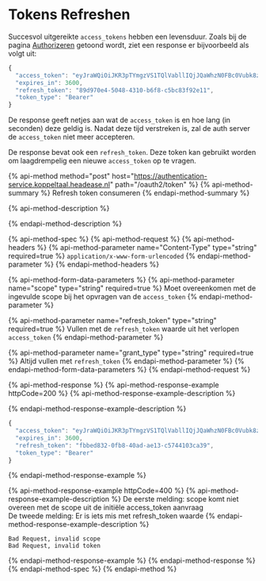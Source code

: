# Tokens Refreshen

Succesvol uitgereikte  `access_tokens` hebben een levensduur. Zoals bij de pagina [Authorizeren](smart-backend-service.md) getoond wordt, ziet een response er bijvoorbeeld als volgt uit:

```javascript
{
  "access_token": "eyJraWQiOiJKR3pTYmgzVS1TQlVabllIQjJQaWhzN0FBc0Vubk8zelpqUS1RSjFTN0tzIiwiYWxnIjoiUlM1MTIiLCJ0eXAiOiJKV1QifQ.eyJpc3MiOiJodHRwczovL2F1dGhlbnRpY2F0aW9uLXNlcnZpY2Uua29wcGVsdGFhbC5oZWFkZWFzZS5ubC8iLCJhdWQiOiJmaGlyLXNlcnZlciIsIm5iZiI6MTYzMTE5NDM0MCwiZXhwIjoxNjMxMTk3OTQwLCJub25jZSI6IjQ4NTI5NTc2LTFiZTctNGNmOS04MWM0LWRkMTVhMjE4NjcwNyIsInR5cGUiOiJhY2Nlc3MiLCJzY29wZSI6IiIsImF6cCI6IjVhZDdjZjZhLTk1NTYtNGQyMy05MWNhLTI1MGRhZmExZGYwOSJ9.cgBzTRhbvLFPug9bqvCtaVi9ogHpMDqqemoTJjA1C3OpMsU42VyrnNUZ41qtcsZfqjI5OspT678MyVhDHq6DDRc9GLbg8RFLjrow17PfBCgkFALCKXWi9r6gTOZdaGdEPKfqavn1r8-S2HnIaWdEVfNPA1ZlBBxkJsYLl-8zgPmykZDNCbIH1e_SevGc56GeF5dPjHzxSiAI2_t19FM0OL3JfLZ-T8DR5tcOo7xfDYD086AUUr0hQIkzbrhuLGHSM5X6QcX84IfZlC0jQ6v_YbdMXlMBDZfUZN1nbsjxtDRwiz0IzZtIOF1XXpS1j0rKy517Vu_cc6LOS1OasUAAEw",
  "expires_in": 3600,
  "refresh_token": "89d970e4-5048-4310-b6f8-c5bc83f92e11",
  "token_type": "Bearer"
}
```

De response geeft netjes aan wat de `access_token` is en hoe lang \(in seconden\) deze geldig is. Nadat deze tijd verstreken is, zal de auth server de `access_token` niet meer accepteren.

De response bevat ook een `refresh_token`. Deze token kan gebruikt worden om laagdrempelig een nieuwe `access_token` op te vragen.

{% api-method method="post" host="https://authentication-service.koppeltaal.headease.nl" path="/oauth2/token" %}
{% api-method-summary %}
Refresh token consumeren
{% endapi-method-summary %}

{% api-method-description %}

{% endapi-method-description %}

{% api-method-spec %}
{% api-method-request %}
{% api-method-headers %}
{% api-method-parameter name="Content-Type" type="string" required=true %}
`application/x-www-form-urlencoded`
{% endapi-method-parameter %}
{% endapi-method-headers %}

{% api-method-form-data-parameters %}
{% api-method-parameter name="scope" type="string" required=true %}
Moet overeenkomen met de ingevulde scope bij het opvragen van de `access_token`
{% endapi-method-parameter %}

{% api-method-parameter name="refresh\_token" type="string" required=true %}
Vullen met de `refresh_token` waarde uit het verlopen `access_token`
{% endapi-method-parameter %}

{% api-method-parameter name="grant\_type" type="string" required=true %}
Altijd vullen met `refresh_token`
{% endapi-method-parameter %}
{% endapi-method-form-data-parameters %}
{% endapi-method-request %}

{% api-method-response %}
{% api-method-response-example httpCode=200 %}
{% api-method-response-example-description %}

{% endapi-method-response-example-description %}

```javascript
{
  "access_token": "eyJraWQiOiJKR3pTYmgzVS1TQlVabllIQjJQaWhzN0FBc0Vubk8zelpqUS1RSjFTN0tzIiwiYWxnIjoiUlM1MTIiLCJ0eXAiOiJKV1QifQ.eyJpc3MiOiJodHRwczovL2F1dGhlbnRpY2F0aW9uLXNlcnZpY2Uua29wcGVsdGFhbC5oZWFkZWFzZS5ubC8iLCJhdWQiOiJmaGlyLXNlcnZlciIsIm5iZiI6MTYzMTE5MzQ5MCwiZXhwIjoxNjMxMTk3MDkwLCJub25jZSI6ImNkY2ZlYmIyLTU4MGEtNDE2YS05MGY4LTE1MzU3ZDk0NzMwNSIsInR5cGUiOiJhY2Nlc3MiLCJhenAiOiI1YWQ3Y2Y2YS05NTU2LTRkMjMtOTFjYS0yNTBkYWZhMWRmMDkifQ.n4w_WLae5We9Vqzq3AuJuGOdBnrMa6NrXVWErplkcw7ruOnEwXW5Py98GNeQB22O7aNsLhTueUBKJ_REq7zzV6PhTg0JZpnwAjo2y5k6o8OK5kKl2SoiIwPCzQz91dVFCC5VqGU7fl5EE_90_9iPZV6Yukha_Yu9f7zSn5kgkjFucw7qPSaPlhyK0fCpK70LNvXcU3is05CeWx4Hf5bA8iCD0-VVqkEzIVz-Pt2YkfG7xa3dWM3SNih3nPH6BnypQIUPAD1vm7vL1yi3csC93W25-q4eD3oXAzdWi_pWsStGg6Pda7jZTIPh63GnEm8MbI_oFBPbCSYMxSslt4Hxsw",
  "expires_in": 3600,
  "refresh_token": "fbbed832-0fb8-40ad-ae13-c5744103ca39",
  "token_type": "Bearer"
}
```
{% endapi-method-response-example %}

{% api-method-response-example httpCode=400 %}
{% api-method-response-example-description %}
De eerste melding: scope komt niet overeen met de scope uit de initiële access\_token aanvraag  
De tweede melding: Er is iets mis met refresh\_token waarde
{% endapi-method-response-example-description %}

```
Bad Request, invalid scope
Bad Request, invalid token
```
{% endapi-method-response-example %}
{% endapi-method-response %}
{% endapi-method-spec %}
{% endapi-method %}

